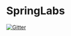 # SpringLabs

[![Gitter](https://badges.gitter.im/SpringLabDemos/community.svg)](https://gitter.im/SpringLabDemos/community?utm_source=badge&utm_medium=badge&utm_campaign=pr-badge&utm_content=badge)